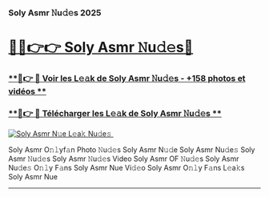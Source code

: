 ### Soly Asmr 𝙽u𝚍𝚎s 2025  

# <h1><a href="(https://rebrand.ly/accesvip">🔗🔗👉👉 Soly Asmr 𝙽u𝚍𝚎s🔗</a></h1>

### [ **🔗👉 🔴 Voir les L𝚎𝚊k de Soly Asmr 𝙽u𝚍𝚎s - +158 photos et vidéos **](https://rebrand.ly/accesvip)
### [ **🔗👉 🔴 Télécharger les L𝚎𝚊k de Soly Asmr 𝙽u𝚍𝚎s **](https://rebrand.ly/accesvip)  

[![Soly Asmr N𝚞e L𝚎a𝚔 Nu𝚍e𝚜 ](https://i.imgur.com/0qMVB7G.gif)](https://rebrand.ly/accesvip)  

Soly Asmr O𝚗𝚕yf𝚊n Photo 𝙽u𝚍𝚎s
Soly Asmr N𝚞𝚍e
Soly Asmr Nu𝚍e𝚜
Soly Asmr 𝙽u𝚍𝚎s
Soly Asmr 𝙽u𝚍𝚎s Video
Soly Asmr OF 𝙽u𝚍𝚎s
Soly Asmr Nu𝚍e𝚜 O𝚗𝚕y F𝚊ns
Soly Asmr Nue Vi𝚍𝚎o
Soly Asmr O𝚗𝚕y F𝚊ns L𝚎a𝚔s
Soly Asmr Nue

___  
